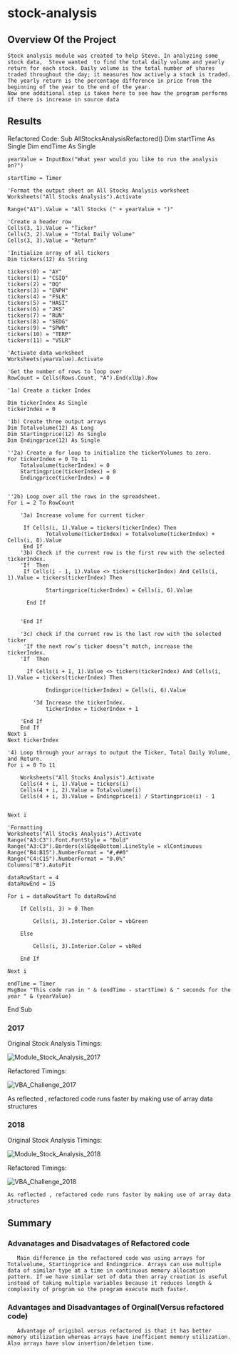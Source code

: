 # stock-analysis

## Overview Of the Project
    Stock analysis module was created to help Steve. In analyzing some stock data,  Steve wanted  to find the total daily volume and yearly return for each stock. Daily volume is the total number of shares traded throughout the day; it measures how actively a stock is traded. The yearly return is the percentage difference in price from the beginning of the year to the end of the year.
    Now one additional step is taken here to see how the program performs if there is increase in source data 

## Results
   
   Refactored Code:
   Sub AllStocksAnalysisRefactored()
    Dim startTime As Single
    Dim endTime  As Single

    yearValue = InputBox("What year would you like to run the analysis on?")

    startTime = Timer
    
    'Format the output sheet on All Stocks Analysis worksheet
    Worksheets("All Stocks Analysis").Activate
    
    Range("A1").Value = "All Stocks (" + yearValue + ")"
    
    'Create a header row
    Cells(3, 1).Value = "Ticker"
    Cells(3, 2).Value = "Total Daily Volume"
    Cells(3, 3).Value = "Return"

    'Initialize array of all tickers
    Dim tickers(12) As String
    
    tickers(0) = "AY"
    tickers(1) = "CSIQ"
    tickers(2) = "DQ"
    tickers(3) = "ENPH"
    tickers(4) = "FSLR"
    tickers(5) = "HASI"
    tickers(6) = "JKS"
    tickers(7) = "RUN"
    tickers(8) = "SEDG"
    tickers(9) = "SPWR"
    tickers(10) = "TERP"
    tickers(11) = "VSLR"
    
    'Activate data worksheet
    Worksheets(yearValue).Activate
    
    'Get the number of rows to loop over
    RowCount = Cells(Rows.Count, "A").End(xlUp).Row
    
    '1a) Create a ticker Index
    
    Dim tickerIndex As Single
    tickerIndex = 0

    '1b) Create three output arrays
    Dim Totalvolume(12) As Long
    Dim Startingprice(12) As Single
    Dim Endingprice(12) As Single
    
    ''2a) Create a for loop to initialize the tickerVolumes to zero.
    For tickerIndex = 0 To 11
        Totalvolume(tickerIndex) = 0
        Startingprice(tickerIndex) = 0
        Endingprice(tickerIndex) = 0
       
        
    ''2b) Loop over all the rows in the spreadsheet.
    For i = 2 To RowCount
    
        '3a) Increase volume for current ticker
        
         If Cells(i, 1).Value = tickers(tickerIndex) Then
                Totalvolume(tickerIndex) = Totalvolume(tickerIndex) + Cells(i, 8).Value
         End If
        '3b) Check if the current row is the first row with the selected tickerIndex.
        'If  Then
         If Cells(i - 1, 1).Value <> tickers(tickerIndex) And Cells(i, 1).Value = tickers(tickerIndex) Then
                    
                Startingprice(tickerIndex) = Cells(i, 6).Value
                
          End If
            
            
        'End If
        
        '3c) check if the current row is the last row with the selected ticker
         'If the next row’s ticker doesn’t match, increase the tickerIndex.
        'If  Then
            
          If Cells(i + 1, 1).Value <> tickers(tickerIndex) And Cells(i, 1).Value = tickers(tickerIndex) Then
                    
                Endingprice(tickerIndex) = Cells(i, 6).Value

            '3d Increase the tickerIndex.
                tickerIndex = tickerIndex + 1
            
        'End If
        End If
    Next i
    Next tickerIndex
    
    '4) Loop through your arrays to output the Ticker, Total Daily Volume, and Return.
    For i = 0 To 11
        
        Worksheets("All Stocks Analysis").Activate
        Cells(4 + i, 1).Value = tickers(i)
        Cells(4 + i, 2).Value = Totalvolume(i)
        Cells(4 + i, 3).Value = Endingprice(i) / Startingprice(i) - 1
        
        
    Next i
    
    'Formatting
    Worksheets("All Stocks Analysis").Activate
    Range("A3:C3").Font.FontStyle = "Bold"
    Range("A3:C3").Borders(xlEdgeBottom).LineStyle = xlContinuous
    Range("B4:B15").NumberFormat = "#,##0"
    Range("C4:C15").NumberFormat = "0.0%"
    Columns("B").AutoFit

    dataRowStart = 4
    dataRowEnd = 15

    For i = dataRowStart To dataRowEnd
        
        If Cells(i, 3) > 0 Then
            
            Cells(i, 3).Interior.Color = vbGreen
            
        Else
        
            Cells(i, 3).Interior.Color = vbRed
            
        End If
        
    Next i
 
    endTime = Timer
    MsgBox "This code ran in " & (endTime - startTime) & " seconds for the year " & (yearValue)

End Sub

   ### 2017
   
   Original Stock Analysis Timings:

   ![Module_Stock_Analysis_2017](Resources/Module_Stock_Analysis_2017.png)
   

   Refactored Timings:

   ![VBA_Challenge_2017](Resources/VBA_Challenge_2017.png)

   
   As reflected , refactored code runs faster by making use of array data structures 

   ### 2018

   Original Stock Analysis Timings:

   ![Module_Stock_Analysis_2018](Resources/Module_Stock_Analysis_2018.png)
   
    
   Refactored Timings:

   ![VBA_Challenge_2018](Resources/VBA_Challenge_2018.png)
   

    As reflected , refactored code runs faster by making use of array data structures 

## Summary

   ### Advanatages and Disadvatages of Refactored code
       Main difference in the refactored code was using arrays for Totalvolume, Startingprice and Endingprice. Arrays can use multiple data of similar type at a time in continuous memory allocation pattern. If we have similar set of data then array creation is useful instead of taking multiple variables because it reduces length & complexity of program so the program execute much faster.

   ### Advantages and Disadvantages of Orginal(Versus refactored code)
       Advantage of origibal versus refactored is that it has better memory utilization whereas arrays have inefficient memory utilization. Also arrays have slow insertion/deletion time.